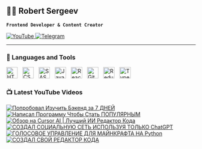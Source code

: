 ## 👨‍💻 Robert Sergeev

**`Frontend Developer & Content Creator`**

<p align="left">
  <a href="https://www.youtube.com/@robertsergeev">
    <img alt="YouTube" title="Subscribe to my YouTube channel" src="https://custom-icon-badges.demolab.com/badge/YouTube-red.svg?logo=video&logoColor=white&style=flat-square"/>
  </a>

  <a  href="https://t.me/berloga_programmistov">
    <img alt="Telegram" title="Telegram Channel" src="https://custom-icon-badges.demolab.com/badge/Telegram-blue.svg?logo=telegram1232&logoColor=white&style=flat-square"/>
  </a> 
</p>

---

### 🧰 Languages and Tools

<img align="left" alt="HTML" width="30px" style="padding-right:10px;" src="https://cdn.jsdelivr.net/gh/devicons/devicon/icons/html5/html5-plain.svg" />
<img align="left" alt="CSS" width="30px" style="padding-right:10px;" src="https://cdn.jsdelivr.net/gh/devicons/devicon/icons/css3/css3-plain.svg" />
<img align="left" alt="SASS" width="30px" style="padding-right:10px;" src="https://cdn.jsdelivr.net/gh/devicons/devicon/icons/sass/sass-original.svg" />
<img align="left" alt="JavaScript" width="30px" style="padding-right:10px;" src="https://cdn.jsdelivr.net/gh/devicons/devicon/icons/javascript/javascript-plain.svg" />
<img align="left" alt="React" width="30px" style="padding-right:10px;" src="https://cdn.jsdelivr.net/gh/devicons/devicon/icons/react/react-original.svg" />
<img align="left" alt="Git" width="30px" style="padding-right:10px;" src="https://cdn.jsdelivr.net/gh/devicons/devicon/icons/git/git-original.svg" />
<img align="left" alt="Redux" width="30px" style="padding-right:10px;" src="https://cdn.jsdelivr.net/gh/devicons/devicon/icons/redux/redux-original.svg" />
<img align="left" alt="Typescript" width="30px" style="padding-right:10px;" src="https://cdn.jsdelivr.net/gh/devicons/devicon/icons/typescript/typescript-original.svg" />
<br />

#

### 📺 Latest YouTube Videos

<!-- BEGIN YOUTUBE-CARDS -->
[![Попробовал Изучить Бэкенд за 7 ДНЕЙ](https://ytcards.demolab.com/?id=mLvhD1HYM6w&title=%D0%9F%D0%BE%D0%BF%D1%80%D0%BE%D0%B1%D0%BE%D0%B2%D0%B0%D0%BB+%D0%98%D0%B7%D1%83%D1%87%D0%B8%D1%82%D1%8C+%D0%91%D1%8D%D0%BA%D0%B5%D0%BD%D0%B4+%D0%B7%D0%B0+7+%D0%94%D0%9D%D0%95%D0%99&lang=en&timestamp=1737639427&background_color=%230d1117&title_color=%23ffffff&stats_color=%23dedede&max_title_lines=1&width=250&border_radius=5 "Попробовал Изучить Бэкенд за 7 ДНЕЙ")](https://www.youtube.com/watch?v=mLvhD1HYM6w)
[![Написал Программу Чтобы Стать ПОПУЛЯРНЫМ](https://ytcards.demolab.com/?id=I9wD1rHGhfo&title=%D0%9D%D0%B0%D0%BF%D0%B8%D1%81%D0%B0%D0%BB+%D0%9F%D1%80%D0%BE%D0%B3%D1%80%D0%B0%D0%BC%D0%BC%D1%83+%D0%A7%D1%82%D0%BE%D0%B1%D1%8B+%D0%A1%D1%82%D0%B0%D1%82%D1%8C+%D0%9F%D0%9E%D0%9F%D0%A3%D0%9B%D0%AF%D0%A0%D0%9D%D0%AB%D0%9C&lang=en&timestamp=1735557425&background_color=%230d1117&title_color=%23ffffff&stats_color=%23dedede&max_title_lines=1&width=250&border_radius=5 "Написал Программу Чтобы Стать ПОПУЛЯРНЫМ")](https://www.youtube.com/watch?v=I9wD1rHGhfo)
[![Обзор на Cursor AI | Лучший ИИ Редактор Кода](https://ytcards.demolab.com/?id=23in9xpt-FE&title=%D0%9E%D0%B1%D0%B7%D0%BE%D1%80+%D0%BD%D0%B0+Cursor+AI+%7C+%D0%9B%D1%83%D1%87%D1%88%D0%B8%D0%B9+%D0%98%D0%98+%D0%A0%D0%B5%D0%B4%D0%B0%D0%BA%D1%82%D0%BE%D1%80+%D0%9A%D0%BE%D0%B4%D0%B0&lang=en&timestamp=1733835602&background_color=%230d1117&title_color=%23ffffff&stats_color=%23dedede&max_title_lines=1&width=250&border_radius=5 "Обзор на Cursor AI | Лучший ИИ Редактор Кода")](https://www.youtube.com/watch?v=23in9xpt-FE)
[![СОЗДАЛ СОЦИАЛЬНУЮ СЕТЬ ИСПОЛЬЗУЯ ТОЛЬКО ChatGPT](https://ytcards.demolab.com/?id=q_LjKQLmzcQ&title=%D0%A1%D0%9E%D0%97%D0%94%D0%90%D0%9B+%D0%A1%D0%9E%D0%A6%D0%98%D0%90%D0%9B%D0%AC%D0%9D%D0%A3%D0%AE+%D0%A1%D0%95%D0%A2%D0%AC+%D0%98%D0%A1%D0%9F%D0%9E%D0%9B%D0%AC%D0%97%D0%A3%D0%AF+%D0%A2%D0%9E%D0%9B%D0%AC%D0%9A%D0%9E+ChatGPT&lang=en&timestamp=1729846862&background_color=%230d1117&title_color=%23ffffff&stats_color=%23dedede&max_title_lines=1&width=250&border_radius=5 "СОЗДАЛ СОЦИАЛЬНУЮ СЕТЬ ИСПОЛЬЗУЯ ТОЛЬКО ChatGPT")](https://www.youtube.com/watch?v=q_LjKQLmzcQ)
[![ГОЛОСОВОЕ УПРАВЛЕНИЕ ДЛЯ МАЙНКРАФТА НА Python](https://ytcards.demolab.com/?id=E7us3oXVM34&title=%D0%93%D0%9E%D0%9B%D0%9E%D0%A1%D0%9E%D0%92%D0%9E%D0%95+%D0%A3%D0%9F%D0%A0%D0%90%D0%92%D0%9B%D0%95%D0%9D%D0%98%D0%95+%D0%94%D0%9B%D0%AF+%D0%9C%D0%90%D0%99%D0%9D%D0%9A%D0%A0%D0%90%D0%A4%D0%A2%D0%90+%D0%9D%D0%90+Python&lang=en&timestamp=1728129615&background_color=%230d1117&title_color=%23ffffff&stats_color=%23dedede&max_title_lines=1&width=250&border_radius=5 "ГОЛОСОВОЕ УПРАВЛЕНИЕ ДЛЯ МАЙНКРАФТА НА Python")](https://www.youtube.com/watch?v=E7us3oXVM34)
[![СОЗДАЛ СВОЙ РЕДАКТОР КОДА](https://ytcards.demolab.com/?id=pS5BoNJrxPY&title=%D0%A1%D0%9E%D0%97%D0%94%D0%90%D0%9B+%D0%A1%D0%92%D0%9E%D0%99+%D0%A0%D0%95%D0%94%D0%90%D0%9A%D0%A2%D0%9E%D0%A0+%D0%9A%D0%9E%D0%94%D0%90&lang=en&timestamp=1724760156&background_color=%230d1117&title_color=%23ffffff&stats_color=%23dedede&max_title_lines=1&width=250&border_radius=5 "СОЗДАЛ СВОЙ РЕДАКТОР КОДА")](https://www.youtube.com/watch?v=pS5BoNJrxPY)
<!-- END YOUTUBE-CARDS -->



<!--
**robertsergeev/RobertSergeev** is a ✨ _special_ ✨ repository because its `README.md` (this file) appears on your GitHub profile.

Here are some ideas to get you started:

- 🔭 I’m currently working on ...
- 🌱 I’m currently learning ...
- 👯 I’m looking to collaborate on ...
- 🤔 I’m looking for help with ...
- 💬 Ask me about ...
- 📫 How to reach me: ...
- 😄 Pronouns: ...
- ⚡ Fun fact: ...
-->
